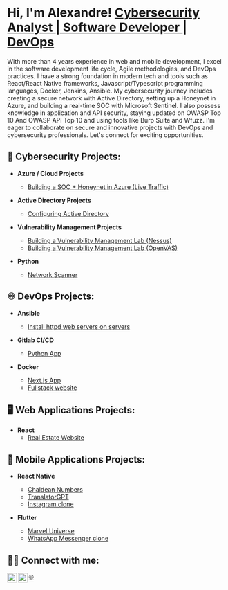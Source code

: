 <h1>Hi, I'm Alexandre! <a href="https://www.linkedin.com/in/alexandrecisse/">Cybersecurity Analyst | Software Developer | DevOps</a></h1>

<p>With more than 4 years experience in web and mobile development, I excel in the software development life cycle, Agile methodologies, and DevOps practices. I have a strong foundation in modern tech and tools such as React/React Native frameworks, Javascript/Typescript programming languages, Docker, Jenkins, Ansible. My cybersecurity journey includes creating a secure network with Active Directory, setting up a Honeynet in Azure, and building a real-time SOC with Microsoft Sentinel. I also possess knowledge in application and API security, staying updated on OWASP Top 10 And OWASP API Top 10 and using tools like Burp Suite and Wfuzz. I'm eager to collaborate on secure and innovative projects with DevOps and cybersecurity professionals. Let's connect for exciting opportunities.</p>

<h2>🔐 Cybersecurity Projects:</h2> 

- <b>Azure / Cloud Projects</b>
  - [Building a SOC + Honeynet in Azure (Live Traffic)](https://github.com/alexCoding42/Cloud-SOC-Honeynet)

- <b>Active Directory Projects</b>
  - [Configuring Active Directory](https://github.com/alexCoding42/active-directory)

- <b>Vulnerability Management Projects</b>
  - [Building a Vulnerability Management Lab (Nessus)](https://github.com/AlCisTech/Nessus-Lab)
  - [Building a Vulnerability Management Lab (OpenVAS)](https://github.com/alexCoding42/OpenVAS-Lab)
 
- <b>Python</b>
  - [Network Scanner](https://github.com/alexCoding42/network_scanner)
    
 <h2>♾️ DevOps Projects:</h2>

- <b>Ansible</b>
  - [Install httpd web servers on servers](https://github.com/alexCoding42/ansible-web-server)

- <b>Gitlab CI/CD</b>
  - [Python App](https://gitlab.com/alex_coding/python-demoapp)

- <b>Docker</b>
  - [Next.js App](https://github.com/alexCoding42/car_showcase)
  - [Fullstack website](https://github.com/alexCoding42/real_estate_website)
 
<h2>🖥️ Web Applications Projects:</h2>

- <b>React</b>
  - [Real Estate Website](https://github.com/alexCoding42/real_estate_website)

<h2>📱 Mobile Applications Projects:</h2>

- <b>React Native</b>
  - [Chaldean Numbers](https://github.com/alexCoding42/chaldean-numbers)
  - [TranslatorGPT](https://github.com/alexCoding42/translator-gpt)
  - [Instagram clone](https://github.com/alexCoding42/instagram-fullstack-mobile-app)

- <b>Flutter</b>
  - [Marvel Universe](https://github.com/alexCoding42/marvel_characters)
  - [WhatsApp Messenger clone](https://github.com/alexCoding42/whatsapp_messenger)

<h2> 🤳🏾 Connect with me:</h2>

[<img align="left" alt="AlexandreCisse | LinkedIn" width="22px" src="https://cdn.jsdelivr.net/npm/simple-icons@v3/icons/linkedin.svg" />][linkedin]
[🌐][portfolio]
[<img align="left" alt="AlexandreCisse | LinkedIn" width="22px" src="https://cdn.jsdelivr.net/npm/simple-icons@3.13.0/icons/medium.svg" />][medium]

[linkedin]: https://linkedin.com/in/alexandrecisse
[portfolio]: https://alexandrecisse.com/
[medium]: https://medium.com/@alexandre.cisse.ac
